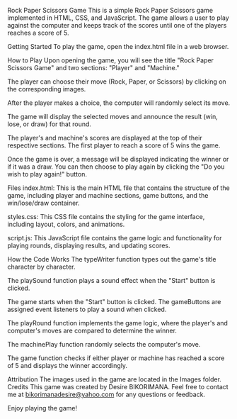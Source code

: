 Rock Paper Scissors Game
This is a simple Rock Paper Scissors game implemented in HTML, CSS, and JavaScript. The game allows a user to play against the computer and keeps track of the scores until one of the players reaches a score of 5.

Getting Started
To play the game, open the index.html file in a web browser.

How to Play
Upon opening the game, you will see the title "Rock Paper Scissors Game" and two sections: "Player" and "Machine."

The player can choose their move (Rock, Paper, or Scissors) by clicking on the corresponding images.

After the player makes a choice, the computer will randomly select its move.

The game will display the selected moves and announce the result (win, lose, or draw) for that round.

The player's and machine's scores are displayed at the top of their respective sections. The first player to reach a score of 5 wins the game.

Once the game is over, a message will be displayed indicating the winner or if it was a draw. You can then choose to play again by clicking the "Do you wish to play again!" button.

Files
index.html: This is the main HTML file that contains the structure of the game, including player and machine sections, game buttons, and the win/lose/draw container.

styles.css: This CSS file contains the styling for the game interface, including layout, colors, and animations.

script.js: This JavaScript file contains the game logic and functionality for playing rounds, displaying results, and updating scores.

How the Code Works
The typeWriter function types out the game's title character by character.

The playSound function plays a sound effect when the "Start" button is clicked.

The game starts when the "Start" button is clicked. The gameButtons are assigned event listeners to play a sound when clicked.

The playRound function implements the game logic, where the player's and computer's moves are compared to determine the winner.

The machinePlay function randomly selects the computer's move.

The game function checks if either player or machine has reached a score of 5 and displays the winner accordingly.

Attribution
The images used in the game are located in the Images folder.
Credits
This game was created by Desire BIKORIMANA. Feel free to contact me at bikorimanadesire@yahoo.com for any questions or feedback.

Enjoy playing the game!

